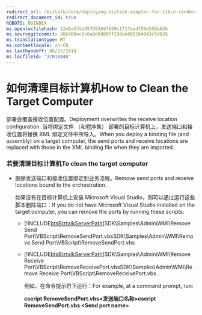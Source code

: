 ```yaml
---
redirect_url: /biztalk/core/deploying-biztalk-adapter-for-tibco-rendezvous/
redirect_document_id: true
ROBOTS: NOINDEX
ms.openlocfilehash: 12e8a37da357693b97659c1717ead750e558e62b
ms.sourcegitcommit: 266308ec5c6a9d8d80ff298ee6051b4843c5d626
ms.translationtype: MT
ms.contentlocale: zh-CN
ms.lasthandoff: 06/27/2018
ms.locfileid: "37018440"
---
```

# <a name="how-to-clean-the-target-computer"></a><span data-ttu-id="02bba-101">如何清理目标计算机</span><span class="sxs-lookup"><span data-stu-id="02bba-101">How to Clean the Target Computer</span></span>
<span data-ttu-id="02bba-102">部署会覆盖接收位置配置。</span><span class="sxs-lookup"><span data-stu-id="02bba-102">Deployment overwrites the receive location configuration.</span></span> <span data-ttu-id="02bba-103">当将绑定文件 （和程序集） 部署的目标计算机上，发送端口和接收位置将替换 XML 绑定文件中所导入。</span><span class="sxs-lookup"><span data-stu-id="02bba-103">When you deploy a binding file (and assembly) on a target computer, the send ports and receive locations are replaced with those in the XML binding file when they are imported.</span></span>  
  
### <a name="to-clean-the-target-computer"></a><span data-ttu-id="02bba-104">若要清理目标计算机</span><span class="sxs-lookup"><span data-stu-id="02bba-104">To clean the target computer</span></span>  
  
- <span data-ttu-id="02bba-105">删除发送端口和接收位置绑定到业务流程。</span><span class="sxs-lookup"><span data-stu-id="02bba-105">Remove send ports and receive locations bound to the orchestration.</span></span>  
  
   <span data-ttu-id="02bba-106">如果没有在目标计算机上安装 Microsoft Visual Studio，则可以通过运行这些脚本删除端口：</span><span class="sxs-lookup"><span data-stu-id="02bba-106">If you do not have Microsoft Visual Studio installed on the target computer, you can remove the ports by running these scripts:</span></span>  
  
  - [!INCLUDE[btsBiztalkServerPath](../includes/btsbiztalkserverpath-md.md)]<span data-ttu-id="02bba-107">SDK\Samples\Admin\WMI\Remove Send Port\VBScript\RemoveSendPort.vbs</span><span class="sxs-lookup"><span data-stu-id="02bba-107">SDK\Samples\Admin\WMI\Remove Send Port\VBScript\RemoveSendPort.vbs</span></span>  
  
  - [!INCLUDE[btsBiztalkServerPath](../includes/btsbiztalkserverpath-md.md)]<span data-ttu-id="02bba-108">SDK\Samples\Admin\WMI\Remove Receive Port\VBScript\RemoveReceivePort.vbs</span><span class="sxs-lookup"><span data-stu-id="02bba-108">SDK\Samples\Admin\WMI\Remove Receive Port\VBScript\RemoveReceivePort.vbs</span></span>  
  
     <span data-ttu-id="02bba-109">例如，在命令提示符下运行：</span><span class="sxs-lookup"><span data-stu-id="02bba-109">For example, at a command prompt, run:</span></span>  
  
     <span data-ttu-id="02bba-110">**cscript RemoveSendPort.vbs\<发送端口名称\>**</span><span class="sxs-lookup"><span data-stu-id="02bba-110">**cscript RemoveSendPort.vbs \<Send port name\>**</span></span>  
  
